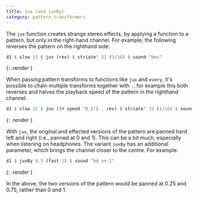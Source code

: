 ```yaml
---
title: jux (and juxBy)
category: pattern_transformers
---
```


The `jux` function creates strange stereo effects, by applying a
function to a pattern, but only in the right-hand channel. For
example, the following reverses the pattern on the righthand side:

~~~~ haskell
d1 $ slow 32 $ jux (rev) $ striate' 32 (1/16) $ sound "bev"
~~~~
{: .render }

When passing pattern transforms to functions like `jux` and `every`,
it's possible to chain multiple transforms together with `.`, for
example this both reverses and halves the playback speed of the
pattern in the righthand channel:

~~~~ haskell
d1 $ slow 32 $ jux ((# speed "0.5") . rev) $ striate' 32 (1/16) $ sound "bev"
~~~~
{: .render }

With `jux`, the original and effected versions of the pattern are
panned hard left and right (i.e., panned at 0 and 1). This can be a
bit much, especially when listening on headphones. The variant `juxBy`
has an additional parameter, which brings the channel closer to the
centre. For example:

~~~~ haskell
d1 $ juxBy 0.5 (fast 2) $ sound "bd sn:1"
~~~~
{: .render }

In the above, the two versions of the pattern would be panned at 0.25
and 0.75, rather than 0 and 1.
